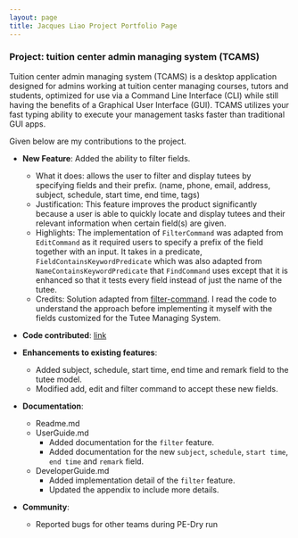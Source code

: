```yaml
---
layout: page
title: Jacques Liao Project Portfolio Page
---
```


### Project: tuition center admin managing system (TCAMS)

Tuition center admin managing system (TCAMS) is a desktop application designed for admins working at tuition center managing courses, tutors and students, optimized for use via a Command Line Interface (CLI) while still having the benefits of a Graphical User Interface (GUI). TCAMS utilizes your fast typing ability to execute your management tasks faster than traditional GUI apps.

Given below are my contributions to the project.

* **New Feature**: Added the ability to filter fields.
  * What it does: allows the user to filter and display tutees by specifying fields and their prefix. (name, phone, email, address, subject, schedule, start time, end time, tags)
  * Justification: This feature improves the product significantly because a user is able to quickly locate and display tutees and their relevant information when certain field(s) are given.
  * Highlights: The implementation of `FilterCommand` was adapted from `EditCommand` as it required users to specify a prefix of the field together with an input. It takes in a predicate, `FieldContainsKeywordPredicate` which was also adapted from `NameContainsKeywordPredicate` that `FindCommand` uses except that it is enhanced so that it tests every field instead of just the name of the tutee.
  * Credits: Solution adapted from [filter-command](https://github.com/AY2223S2-CS2103T-W10-3/tp/blob/master/src/main/java/seedu/address/logic/commands/FilterCommand.java). I read the code to understand the approach before implementing it myself with the fields customized for the Tutee Managing System.

* **Code contributed**: [link](https://nus-cs2103-ay2223s2.github.io/tp-dashboard/?search=jugsliao&breakdown=true&sort=groupTitle%20dsc&sortWithin=title&since=2023-02-17&timeframe=commit&mergegroup=&groupSelect=groupByRepos&checkedFileTypes=docs~functional-code~test-code~other)

* **Enhancements to existing features**:
  * Added subject, schedule, start time, end time and remark field to the tutee model.
  * Modified add, edit and filter command to accept these new fields.
 
* **Documentation**:
  * Readme.md
  * UserGuide.md
    * Added documentation for the `filter` feature.
    * Added documentation for the new `subject`, `schedule`, `start time`, `end time` and `remark` field.
  * DeveloperGuide.md
    * Added implementation detail of the `filter` feature.
    * Updated the appendix to include more details.

* **Community**:
  * Reported bugs for other teams during PE-Dry run
